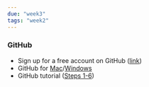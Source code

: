 ```yaml
---
due: "week3"
tags: "week2"
---
```


### GitHub

* Sign up for a free account on GitHub ([link](https://github.com/))
* GitHub for [Mac](http://mac.github.com/)/[Windows](http://windows.github.com/)
* GitHub tutorial ([Steps 1-6](https://mac.github.com/help.html))
